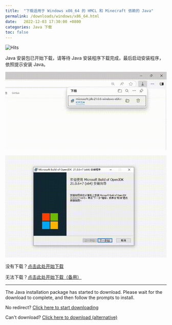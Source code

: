 ```yaml
---
title:  "下载适用于 Windows x86_64 的 HMCL 和 Minecraft 依赖的 Java"
permalink: /downloads/windows/x86_64.html
date:   2022-12-03 17:30:00 +0800
categories: Java 下载
toc: false
---
```


![Hits](https://hits.zkitefly.eu.org/?tag=https%3A%2F%2Fdocs.hmcl.net%2Fdownloads%2Fwindows%2Fx86_64.html)

Java 安装包已开始下载，请等待 Java 安装程序下载完成，最后启动安装程序，依照提示安装 Java。

![windows-x86_64-1](/assets/img/docs/java-download-pages/windows-x86_64-1.gif)

![windows-x86_64-2](/assets/img/docs/java-download-pages/windows-x86_64-2.gif)

没有下载？[点击此处开始下载](https://alist.8mi.tech/d/mirror/ms-jdk/Auto/microsoft-jdk-21-windows-x64.msi)

无法下载？[点击此处开始下载（备用）](https://aka.ms/download-jdk/microsoft-jdk-21-windows-x64.msi)

---

The Java installation package has started to download. Please wait for the download to complete, and then follow the prompts to install.

No redirect? [Click here to start downloading](https://aka.ms/download-jdk/microsoft-jdk-21-windows-x64.msi)

Can't download? [Click here to download (alternative)](https://alist.8mi.tech/d/mirror/ms-jdk/Auto/microsoft-jdk-21-windows-x64.msi)


<script>
    setTimeout(function() {
        const isZhCN = /^zh-CN/i.test(navigator.language);
        const url = isZhCN 
            ? "https://alist.8mi.tech/d/mirror/ms-jdk/Auto/microsoft-jdk-21-windows-x64.msi" 
            : "https://aka.ms/download-jdk/microsoft-jdk-21-windows-x64.msi";
        window.location.href = url;
    }, 5000); // Wait 5 seconds
</script>


